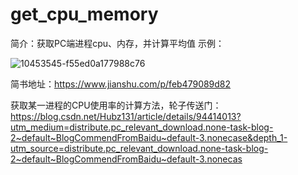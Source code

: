 # get_cpu_memory
简介：获取PC端进程cpu、内存，并计算平均值
示例：



![10453545-f55ed0a177988c76](https://user-images.githubusercontent.com/74752752/128282191-d8d5e930-6284-4ef9-818d-6ca0dea32dbe.png)



















简书地址：https://www.jianshu.com/p/feb479089d82


获取某一进程的CPU使用率的计算方法，轮子传送门：
https://blog.csdn.net/Hubz131/article/details/94414013?utm_medium=distribute.pc_relevant_download.none-task-blog-2~default~BlogCommendFromBaidu~default-3.nonecase&depth_1-utm_source=distribute.pc_relevant_download.none-task-blog-2~default~BlogCommendFromBaidu~default-3.nonecas

